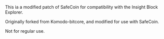 
This ia a modified patch of SafeCoin for compatibility with the Insight Block Explorer.

Originally forked from Komodo-bitcore, and modified for use with SafeCoin.

Not for regular use.

